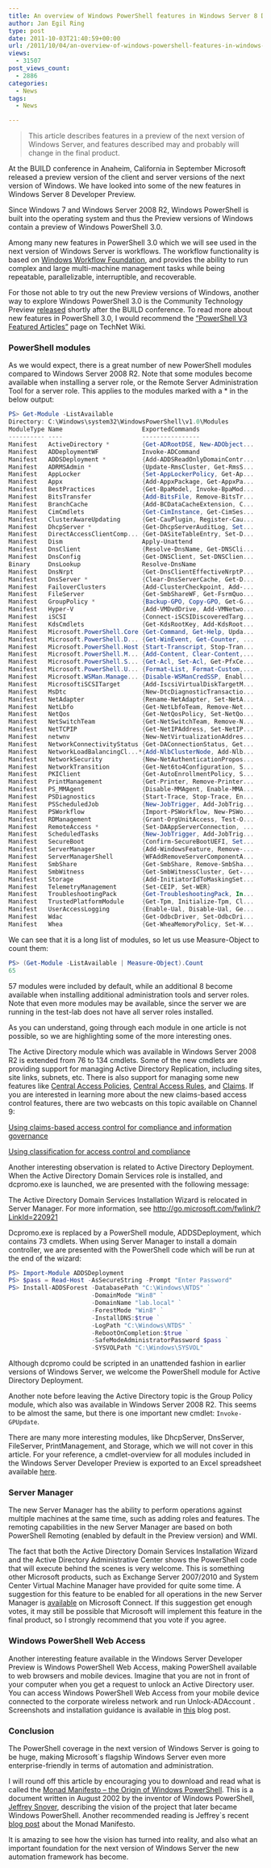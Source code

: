 ```yaml
---
title: An overview of Windows PowerShell features in Windows Server 8 Developer Preview
author: Jan Egil Ring
type: post
date: 2011-10-03T21:40:59+00:00
url: /2011/10/04/an-overview-of-windows-powershell-features-in-windows-server-8-developer-preview/
views:
  - 31507
post_views_count:
  - 2886
categories:
  - News
tags:
  - News

---
```

> This article describes features in a preview of the next version of Windows Server, and features described may and probably will change in the final product.

At the BUILD conference in Anaheim, California in September Microsoft released a preview version of the client and server versions of the next version of Windows. We have looked into some of the new features in Windows Server 8 Developer Preview.

Since Windows 7 and Windows Server 2008 R2, Windows PowerShell is built into the operating system and thus the Preview versions of Windows contain a preview of Windows PowerShell 3.0.

Among many new features in PowerShell 3.0 which we will see used in the next version of Windows Server is workflows. The workflow functionality is based on [Windows Workflow Foundation][1], and provides the ability to run complex and large multi-machine management tasks while being repeatable, parallelizable, interruptible, and recoverable.

For those not able to try out the new Preview versions of Windows, another way to explore Windows PowerShell 3.0 is the Community Technology Preview [released][2] shortly after the BUILD conference. To read more about new features in PowerShell 3.0, I would recommend the [“PowerShell V3 Featured Articles”][3] page on TechNet Wiki.

### PowerShell modules

As we would expect, there is a great number of new PowerShell modules compared to Windows Server 2008 R2. Note that some modules become available when installing a server role, or the Remote Server Administration Tool for a server role. This applies to the modules marked with a * in the below output:

```powershell
PS> Get-Module -ListAvailable
Directory: C:\Windows\system32\WindowsPowerShell\v1.0\Modules
ModuleType Name                      ExportedCommands
---------- ----                      ----------------
Manifest   ActiveDirectory *         {Get-ADRootDSE, New-ADObject...
Manifest   ADDeploymentWF            Invoke-ADCommand
Manifest   ADDSDeployment *          {Add-ADDSReadOnlyDomainContr...
Manifest   ADRMSAdmin *              {Update-RmsCluster, Get-RmsS...
Manifest   AppLocker                 {Set-AppLockerPolicy, Get-Ap...
Manifest   Appx                      {Add-AppxPackage, Get-AppxPa...
Manifest   BestPractices             {Get-BpaModel, Invoke-BpaMod...
Manifest   BitsTransfer              {Add-BitsFile, Remove-BitsTr...
Manifest   BranchCache               {Add-BCDataCacheExtension, C...
Manifest   CimCmdlets                {Get-CimInstance, Get-CimSes...
Manifest   ClusterAwareUpdating      {Get-CauPlugin, Register-Cau...
Manifest   DhcpServer *              {Get-DhcpServerAuditLog, Set...
Manifest   DirectAccessClientComp... {Get-DASiteTableEntry, Set-D...
Manifest   Dism                      Apply-Unattend
Manifest   DnsClient                 {Resolve-DnsName, Get-DNSCli...
Manifest   DnsConfig                 {Get-DNSClient, Set-DNSClien...
Binary     DnsLookup                 Resolve-DnsName
Manifest   DnsNrpt                   {Get-DnsClientEffectiveNrptP...
Manifest   DnsServer *               {Clear-DnsServerCache, Get-D...
Manifest   FailoverClusters          {Add-ClusterCheckpoint, Add-...
Manifest   FileServer                {Get-SmbShareWF, Get-FsrmQuo...
Manifest   GroupPolicy *             {Backup-GPO, Copy-GPO, Get-G...
Manifest   Hyper-V                   {Add-VMDvdDrive, Add-VMNetwo...
Manifest   iSCSI                     {Connect-iSCSIDiscoveredTarg...
Manifest   KdsCmdlets                {Get-KdsRootKey, Add-KdsRoot...
Manifest   Microsoft.PowerShell.Core {Get-Command, Get-Help, Upda...
Manifest   Microsoft.PowerShell.D... {Get-WinEvent, Get-Counter, ...
Manifest   Microsoft.PowerShell.Host {Start-Transcript, Stop-Tran...
Manifest   Microsoft.PowerShell.M... {Add-Content, Clear-Content,...
Manifest   Microsoft.PowerShell.S... {Get-Acl, Set-Acl, Get-PfxCe...
Manifest   Microsoft.PowerShell.U... {Format-List, Format-Custom,...
Manifest   Microsoft.WSMan.Manage... {Disable-WSManCredSSP, Enabl...
Manifest   MicrosoftiSCSITarget      {Add-IscsiVirtualDiskTargetM...
Manifest   MsDtc                     {New-DtcDiagnosticTransactio...
Manifest   NetAdapter                {Rename-NetAdapter, Set-NetA...
Manifest   NetLbfo                   {Get-NetLbfoTeam, Remove-Net...
Manifest   NetQos                    {Get-NetQosPolicy, Set-NetQo...
Manifest   NetSwitchTeam             {Get-NetSwitchTeam, Remove-N...
Manifest   NetTCPIP                  {Get-NetIPAddress, Set-NetIP...
Manifest   netwnv                    {New-NetVirtualizationAddres...
Manifest   NetworkConnectivityStatus {Get-DAConnectionStatus, Get...
Manifest   NetworkLoadBalancingCl...*{Add-NlbClusterNode, Add-Nlb...
Manifest   NetworkSecurity           {New-NetAuthenticationPropos...
Manifest   NetworkTransition         {Get-Net6to4Configuration, S...
Manifest   PKIClient                 {Get-AutoEnrollmentPolicy, S...
Manifest   PrintManagement           {Get-Printer, Remove-Printer...
Manifest   PS_MMAgent                {Disable-MMAgent, Enable-MMA...
Manifest   PSDiagnostics             {Start-Trace, Stop-Trace, En...
Manifest   PSScheduledJob            {New-JobTrigger, Add-JobTrig...
Manifest   PSWorkflow                {Import-PSWorkflow, New-PSWo...
Manifest   RDManagement              {Grant-OrgUnitAccess, Test-O...
Manifest   RemoteAccess *            {Set-DAAppServerConnection, ...
Manifest   ScheduledTasks            {New-JobTrigger, Add-JobTrig...
Manifest   SecureBoot                {Confirm-SecureBootUEFI, Set...
Manifest   ServerManager             {Add-WindowsFeature, Remove-...
Manifest   ServerManagerShell        {WFAddRemoveServerComponentA...
Manifest   SmbShare                  {Get-SmbShare, Remove-SmbSha...
Manifest   SmbWitness                {Get-SmbWitnessCluster, Get-...
Manifest   Storage                   {Add-InitiatorIdToMaskingSet...
Manifest   TelemetryManagement       {Set-CEIP, Set-WER}
Manifest   TroubleshootingPack       {Get-TroubleshootingPack, In...
Manifest   TrustedPlatformModule     {Get-Tpm, Initialize-Tpm, Cl...
Manifest   UserAccessLogging         {Enable-Ual, Disable-Ual, Ge...
Manifest   Wdac                      {Get-OdbcDriver, Set-OdbcDri...
Manifest   Whea                      {Get-WheaMemoryPolicy, Set-W...
```

We can see that it is a long list of modules, so let us use Measure-Object to count them:

```powershell
PS> (Get-Module -ListAvailable | Measure-Object).Count
65
```

57 modules were included by default, while an additional 8 become available when installing additional administration tools and server roles. Note that even more modules may be available, since the server we are running in the test-lab does not have all server roles installed.

As you can understand, going through each module in one article is not possible, so we are highlighting some of the more interesting ones.

The Active Directory module which was available in Windows Server 2008 R2 is extended from 76 to 134 cmdlets. Some of the new cmdlets are providing support for managing Active Directory Replication, including sites, site links, subnets, etc. There is also support for managing some new features like [Central Access Policies][4], [Central Access Rules][5], and [Claims][6]. If you are interested in learning more about the new claims-based access control features, there are two webcasts on this topic available on Channel 9:

[Using claims-based access control for compliance and information governance][7]

[Using classification for access control and compliance][8]

Another interesting observation is related to Active Directory Deployment. When the Active Directory Domain Services role is installed, and dcpromo.exe is launched, we are presented with the following message:

The Active Directory Domain Services Installation Wizard is relocated in Server Manager. For more information, see <http://go.microsoft.com/fwlink/?LinkId=220921>

Dcpromo.exe is replaced by a PowerShell module, ADDSDeployment, which contains 73 cmdlets. When using Server Manager to install a domain controller, we are presented with the PowerShell code which will be run at the end of the wizard:

```powershell
PS> Import-Module ADDSDeployment
PS> $pass = Read-Host -AsSecureString -Prompt "Enter Password"
PS> Install-ADDSForest -DatabasePath "C:\Windows\NTDS" ` 
                       -DomainMode "Win8" ` 
                       -DomainName "lab.local" ` 
                       -ForestMode "Win8" ` 
                       -InstallDNS:$true ` 
                       -LogPath "C:\Windows\NTDS" ` 
                       -RebootOnCompletion:$true ` 
                       -SafeModeAdministratorPassword $pass ` 
                       -SYSVOLPath "C:\Windows\SYSVOL"
```

Although dcpromo could be scripted in an unattended fashion in earlier versions of Windows Server, we welcome the PowerShell module for Active Directory Deployment.

Another note before leaving the Active Directory topic is the Group Policy module, which also was available in Windows Server 2008 R2. This seems to be almost the same, but there is one important new cmdlet: `Invoke-GPUpdate`.

There are many more interesting modules, like DhcpServer, DnsServer, FileServer, PrintManagement, and Storage, which we will not cover in this article. For your reference, a cmdlet-overview for all modules included in the Windows Server Developer Preview is exported to an Excel spreadsheet available [here][9].

### Server Manager

The new Server Manager has the ability to perform operations against multiple machines at the same time, such as adding roles and features. The remoting capabilities in the new Server Manager are based on both PowerShell Remoting (enabled by default in the Preview version) and WMI.

The fact that both the Active Directory Domain Services Installation Wizard and the Active Directory Administrative Center shows the PowerShell code that will execute behind the scenes is very welcome. This is something other Microsoft products, such as Exchange Server 2007/2010 and System Center Virtual Machine Manager have provided for quite some time. A suggestion for this feature to be enabled for all operations in the new Server Manager is [available][10] on Microsoft Connect. If this suggestion get enough votes, it may still be possible that Microsoft will implement this feature in the final product, so I strongly recommend that you vote if you agree.

### Windows PowerShell Web Access

Another interesting feature available in the Windows Server Developer Preview is Windows PowerShell Web Access, making PowerShell available to web browsers and mobile devices. Imagine that you are not in front of your computer when you get a request to unlock an Active Directory user. You can access Windows PowerShell Web Access from your mobile device connected to the corporate wireless network and run Unlock-ADAccount <username>. Screenshots and installation guidance is available in [this][11] blog post.

### Conclusion

The PowerShell coverage in the next version of Windows Server is going to be huge, making Microsoft\`s flagship Windows Server even more enterprise-friendly in terms of automation and administration.

I will round off this article by encouraging you to download and read what is called the [Monad Manifesto – the Origin of Windows PowerShell][12]. This is a document written in August 2002 by the inventor of Windows PowerShell, [Jeffrey Snover][13], describing the vision of the project that later became Windows PowerShell. Another recommended reading is Jeffrey\`s recent [blog post][14] about the Monad Manifesto.

It is amazing to see how the vision has turned into reality, and also what an important foundation for the next version of Windows Server the new automation framework has become.

[1]: http://msdn.microsoft.com/en-us/netframework/aa663328
[2]: http://blogs.msdn.com/b/powershell/archive/2011/09/20/windows-management-framework-3-0-community-technology-preview-ctp-1-available-for-download.aspx
[3]: http://social.technet.microsoft.com/wiki/contents/articles/powershell-v3-featured-articles.aspx
[4]: http://msdn.microsoft.com/en-us/library/windows/desktop/hh404211%28v=vs.85%29.aspx
[5]: http://msdn.microsoft.com/en-us/library/windows/desktop/hh404214%28v=VS.85%29.aspx
[6]: http://msdn.microsoft.com/en-us/library/windows/desktop/hh404218%28v=VS.85%29.aspx
[7]: http://channel9.msdn.com/Events/BUILD/BUILD2011/SAC-422T
[8]: http://channel9.msdn.com/Events/BUILD/BUILD2011/SAC-426T
[9]: http://104.131.21.239/wp-content/uploads/2011/10/Windows_Server_Developer_Preview_PowerShell_Modules.zip
[10]: https://connect.microsoft.com/PowerShell/feedback/details/692780/exposing-powershell-commands-in-server-8s-server-manager
[11]: http://blog.powershell.no/2011/09/14/windows-powershell-web-access/
[12]: http://blogs.msdn.com/b/powershell/archive/2007/03/19/monad-manifesto-the-origin-of-windows-powershell.aspx
[13]: http://www.microsoft.com/presspass/exec/de/snover/default.mspx
[14]: http://www.jsnover.com/blog/2011/10/01/monad-manifesto